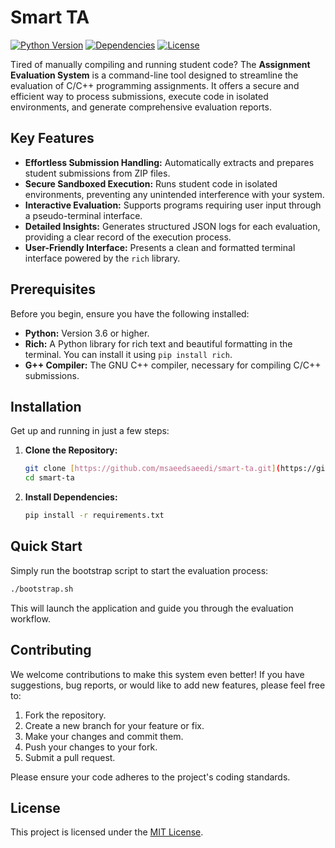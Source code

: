 # Smart TA

[![Python Version](https://img.shields.io/badge/python-3.6+-blue.svg)](https://www.python.org/downloads/)
[![Dependencies](https://img.shields.io/badge/dependencies-up%20to%20date-brightgreen.svg)](https://github.com/msaeedsaeedi/smart-ta/blob/main/requirements.txt)
[![License](https://img.shields.io/badge/license-MIT-yellow.svg)](https://opensource.org/licenses/MIT)

Tired of manually compiling and running student code? The **Assignment Evaluation System** is a command-line tool designed to streamline the evaluation of C/C++ programming assignments. It offers a secure and efficient way to process submissions, execute code in isolated environments, and generate comprehensive evaluation reports.

## Key Features

* **Effortless Submission Handling:** Automatically extracts and prepares student submissions from ZIP files.
* **Secure Sandboxed Execution:** Runs student code in isolated environments, preventing any unintended interference with your system.
* **Interactive Evaluation:** Supports programs requiring user input through a pseudo-terminal interface.
* **Detailed Insights:** Generates structured JSON logs for each evaluation, providing a clear record of the execution process.
* **User-Friendly Interface:** Presents a clean and formatted terminal interface powered by the `rich` library.

## Prerequisites

Before you begin, ensure you have the following installed:

* **Python:** Version 3.6 or higher.
* **Rich:** A Python library for rich text and beautiful formatting in the terminal. You can install it using `pip install rich`.
* **G++ Compiler:** The GNU C++ compiler, necessary for compiling C/C++ submissions.

## Installation

Get up and running in just a few steps:

1.  **Clone the Repository:**
    ```bash
    git clone [https://github.com/msaeedsaeedi/smart-ta.git](https://github.com/msaeedsaeedi/smart-ta.git)
    cd smart-ta
    ```

2.  **Install Dependencies:**
    ```bash
    pip install -r requirements.txt
    ```

## Quick Start

Simply run the bootstrap script to start the evaluation process:

```bash
./bootstrap.sh
```

This will launch the application and guide you through the evaluation workflow.

## Contributing

We welcome contributions to make this system even better! If you have suggestions, bug reports, or would like to add new features, please feel free to:

1.  Fork the repository.
2.  Create a new branch for your feature or fix.
3.  Make your changes and commit them.
4.  Push your changes to your fork.
5.  Submit a pull request.

Please ensure your code adheres to the project's coding standards.

## License

This project is licensed under the [MIT License](LICENSE).